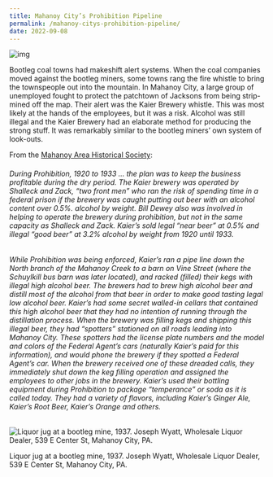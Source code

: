 ```yaml
---
title: Mahanoy City’s Prohibition Pipeline
permalink: /mahanoy-citys-prohibition-pipeline/
date: 2022-09-08
---
```




![img](https://www.bootlegcoal.com/wp-content/uploads/2021/12/kaiers-bottled-beer-toc-sign.jpeg)

Bootleg coal towns had makeshift alert systems. When the coal  companies moved against the bootleg miners, some towns rang the fire  whistle to bring the townspeople out into the mountain. In Mahanoy City, a large group of unemployed fought to protect the patchtown of Jacksons from being strip-mined off the map. Their alert was the Kaier Brewery  whistle. This was most likely at the hands of the employees, but it was a risk. Alcohol was still illegal and the Kaier Brewery had an elaborate  method for producing the strong stuff. It was remarkably similar to the  bootleg miners’ own system of look-outs.

From the [Mahanoy Area Historical Society](http://www.mahanoyhistory.org/kaier.html):

###### During Prohibition, 1920 to 1933 … the plan was to keep the business profitable during the dry period. The Kaier  brewery was operated by Shalleck and Zack, “two front men” who ran the  risk of spending time in a federal prison if the brewery was caught  putting out beer with an alcohol content over 0.5%. alcohol by weight.  Bill Dewey also was involved in helping to operate the brewery during  prohibition, but not in the same capacity as Shalleck and Zack. Kaier’s  sold legal “near beer” at 0.5% and illegal “good beer” at 3.2% alcohol  by weight from 1920 until 1933.

###### While Prohibition was being enforced,  Kaier’s ran a pipe line down the North branch of the Mahanoy Creek to a  barn on Vine Street (where the Schuylkill bus barn was later located),  and racked (filled) their kegs with illegal high alcohol beer. The  brewers had to brew high alcohol beer and distill most of the alcohol  from that beer in order to make good tasting legal low alcohol beer.  Kaier’s had some secret walled-in cellars that contained this high  alcohol beer that they had no intention of running through the  distillation process. When the brewery was filling kegs and shipping  this illegal beer, they had “spotters” stationed on all roads leading  into Mahanoy City. These spotters had the license plate numbers and the  model and colors of the Federal Agent’s cars (naturally Kaier’s paid for this information), and would phone the brewery if they spotted a  Federal Agent’s car. When the brewery received one of these dreaded  calls, they immediately shut down the keg filling operation and assigned the employees to other jobs in the brewery. Kaier’s used their bottling equipment during Prohibition to package “temperance” or soda as it is  called today. They had a variety of flavors, including Kaier’s Ginger  Ale, Kaier’s Root Beer, Kaier’s Orange and others.



![Liquor jug at a bootleg mine, 1937. Joseph Wyatt, Wholesale Liquor Dealer, 539 E Center St, Mahanoy City, PA.](https://www.bootlegcoal.com/wp-content/uploads/2022/07/Bootleg-Coal-Mining-Pa_0015-2-681x1024.jpg)

Liquor jug at a bootleg mine, 1937. Joseph Wyatt, Wholesale Liquor Dealer, 539 E Center St, Mahanoy City, PA.
